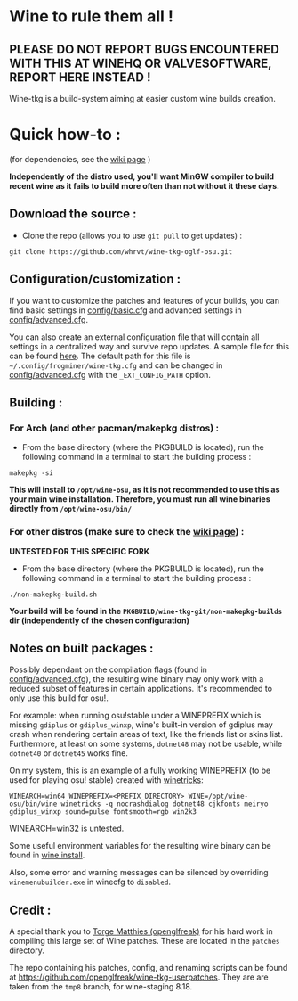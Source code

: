# Wine to rule them all !

## PLEASE DO NOT REPORT BUGS ENCOUNTERED WITH THIS AT WINEHQ OR VALVESOFTWARE, REPORT HERE INSTEAD !

Wine-tkg is a build-system aiming at easier custom wine builds creation.


# Quick how-to :

(for dependencies, see the [wiki page](https://github.com/Tk-Glitch/PKGBUILDS/wiki/wine-tkg-git) )

**Independently of the distro used, you'll want MinGW compiler to build recent wine as it fails to build more often than not without it these days.**


## Download the source :

 * Clone the repo (allows you to use `git pull` to get updates) :
```
git clone https://github.com/whrvt/wine-tkg-oglf-osu.git
```

## Configuration/customization :

If you want to customize the patches and features of your builds, you can find basic settings in [config/basic.cfg](https://github.com/whrvt/wine-tkg-oglf-osu/blob/master/config/basic.cfg) and advanced settings in [config/advanced.cfg](https://github.com/whrvt/wine-tkg-oglf-osu/blob/master/config/advanced.cfg).

You can also create an external configuration file that will contain all settings in a centralized way and survive repo updates. A sample file for this can be found [here](https://github.com/whrvt/wine-tkg-oglf-osu/blob/master/wine-tkg-profiles/sample-external-config.cfg). The default path for this file is `~/.config/frogminer/wine-tkg.cfg` and can be changed in [config/advanced.cfg](https://github.com/whrvt/wine-tkg-oglf-osu/blob/master/config/advanced.cfg) with the `_EXT_CONFIG_PATH` option.


## Building :

### For Arch (and other pacman/makepkg distros) :

 * From the base directory (where the PKGBUILD is located), run the following command in a terminal to start the building process :
```
makepkg -si
```
**This will install to `/opt/wine-osu`, as it is not recommended to use this as your main wine installation. Therefore, you must run all wine binaries directly from `/opt/wine-osu/bin/`**

### For other distros (make sure to check the [wiki page](https://github.com/Tk-Glitch/PKGBUILDS/wiki/wine-tkg-git)) :

**UNTESTED FOR THIS SPECIFIC FORK**

 * From the base directory (where the PKGBUILD is located), run the following command in a terminal to start the building process :
```
./non-makepkg-build.sh
```
**Your build will be found in the `PKGBUILD/wine-tkg-git/non-makepkg-builds` dir (independently of the chosen configuration)**

## Notes on built packages :

Possibly dependant on the compilation flags (found in [config/advanced.cfg](https://github.com/whrvt/wine-tkg-oglf-osu/blob/master/config/advanced.cfg)), the resulting wine binary may only work with a reduced subset of features in certain applications. It's recommended to only use this build for osu!.

For example: when running osu!stable under a WINEPREFIX which is missing `gdiplus` or `gdiplus_winxp`, wine's built-in version of gdiplus may crash when rendering certain areas of text, like the friends list or skins list. Furthermore, at least on some systems, `dotnet48` may not be usable, while `dotnet40` or `dotnet45` works fine.

On my system, this is an example of a fully working WINEPREFIX (to be used for playing osu! stable) created with [winetricks](https://github.com/Winetricks/winetricks):

```
WINEARCH=win64 WINEPREFIX=<PREFIX_DIRECTORY> WINE=/opt/wine-osu/bin/wine winetricks -q nocrashdialog dotnet48 cjkfonts meiryo gdiplus_winxp sound=pulse fontsmooth=rgb win2k3
```

WINEARCH=win32 is untested.

Some useful environment variables for the resulting wine binary can be found in [wine.install](https://github.com/whrvt/wine-tkg-oglf-osu/blob/master/wine.install).

Also, some error and warning messages can be silenced by overriding `winemenubuilder.exe` in winecfg to `disabled`.

## Credit :

A special thank you to [Torge Matthies (openglfreak)](https://github.com/openglfreak) for his hard work in compiling this large set of Wine patches. These are located in the `patches` directory.

The repo containing his patches, config, and renaming scripts can be found at https://github.com/openglfreak/wine-tkg-userpatches. They are are taken from the `tmp8` branch, for wine-staging 8.18.
